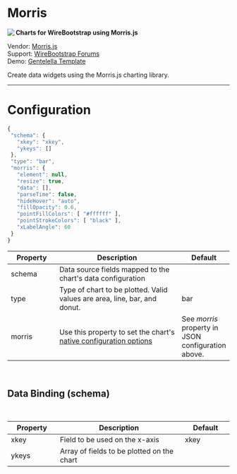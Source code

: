 <h1>Morris</h1>

<img align="left" src="https://my-stg.wirebootstrap.com/img/eb/test/morris2.png">
<p>
<strong>
Charts for WireBootstrap using Morris.js
</strong>
</p>
<p>
Vendor: <a href="https://morrisjs.github.io/morris.js" target="_blank">Morris.js</a><br/>
Support: <a href="http://www.www.com" target="_blank">WireBootstrap Forums</a><br/>
Demo: <a href="https://colorlib.com/polygon/gentelella/morisjs.html">Gentelella Template</a>
</p>
<p>
Create data widgets using the Morris.js charting library.
</p>
<hr/>
<h1><a id="config">Configuration</a></h1>

```javascript
{
 "schema": {
   "xkey": "xkey",
   "ykeys": []
 },
 "type": "bar",
 "morris": {
   "element": null,
   "resize": true,
   "data": [],
   "parseTime": false,
   "hideHover": "auto",
   "fillOpacity": 0.6,
   "pointFillColors": [ "#ffffff" ],
   "pointStrokeColors": [ "black" ],
   "xLabelAngle": 60
 }
}
```

<table>
	<thead>
		<tr>
			<th style="width:100px">Property</th>
			<th style="width:300px">Description</th>
			<th style="width:100px">Default</th>
		</tr>
	</thead>
	<tbody>
		<tr>
			<td style="width:100px">schema</td>
			<td style="width: 300px;">Data source fields mapped to the chart's data configuration</td>
			<td style="width:100px">
				<br>
			</td>
		</tr>
		<tr>
			<td style="width:100px">type</td>
			<td style="width:300px">Type of chart to be plotted. Valid values are area, line, bar, and donut.</td>
			<td style="width:100px">bar</td>
		</tr>
		<tr>
			<td style="width:100px">morris</td>
			<td style="width:300px">Use this property to set the chart's <a href="//morrisjs.github.io/morris.js" target="_new">native configuration options</a></td>
			<td style="width:100px">See <em>morris</em> property in JSON configuration above.</td>
		</tr>
	</tbody>
</table>

<p>
	<br>
</p>

<h2>Data Binding (schema)</h2>

<p>
	<br>
</p>

<table>
	<thead>
		<tr>
			<th style="width:100px">Property</th>
			<th style="width:300px">Description</th>
			<th style="width:100px">Default</th>
		</tr>
	</thead>
	<tbody>
		<tr>
			<td style="width:100px">xkey</td>
			<td style="width:300px">Field to be used on the x-axis</td>
			<td style="width:100px">xkey</td>
		</tr>
		<tr>
			<td style="width:100px">ykeys</td>
			<td style="width:300px">Array of fields to be plotted on the chart
				<br>
			</td>
			<td style="width:100px">
				<br>
			</td>
		</tr>
	</tbody>
</table>
